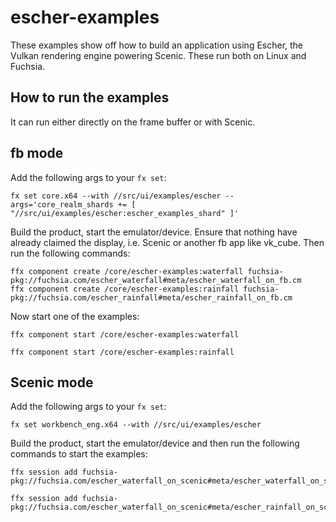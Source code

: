 # escher-examples

These examples show off how to build an application using Escher, the Vulkan rendering engine
powering Scenic.  These run both on Linux and Fuchsia.

## How to run the examples

It can run either directly on the frame buffer or with Scenic.

## fb mode

Add the following args to your `fx set`:

```
fx set core.x64 --with //src/ui/examples/escher --args='core_realm_shards += [ "//src/ui/examples/escher:escher_examples_shard" ]'
```

Build the product, start the emulator/device. Ensure that nothing have already claimed the display,
i.e. Scenic or another fb app like vk_cube. Then run the following commands:

```
ffx component create /core/escher-examples:waterfall fuchsia-pkg://fuchsia.com/escher_waterfall#meta/escher_waterfall_on_fb.cm
ffx component create /core/escher-examples:rainfall fuchsia-pkg://fuchsia.com/escher_rainfall#meta/escher_rainfall_on_fb.cm
```

Now start one of the examples:

```
ffx component start /core/escher-examples:waterfall
```

```
ffx component start /core/escher-examples:rainfall
```

## Scenic mode

Add the following args to your `fx set`:

```
fx set workbench_eng.x64 --with //src/ui/examples/escher
```

Build the product, start the emulator/device and then run the following commands to start the examples:

```
ffx session add fuchsia-pkg://fuchsia.com/escher_waterfall_on_scenic#meta/escher_waterfall_on_scenic.cm
```

```
ffx session add fuchsia-pkg://fuchsia.com/escher_waterfall_on_scenic#meta/escher_rainfall_on_scenic.cm
```
